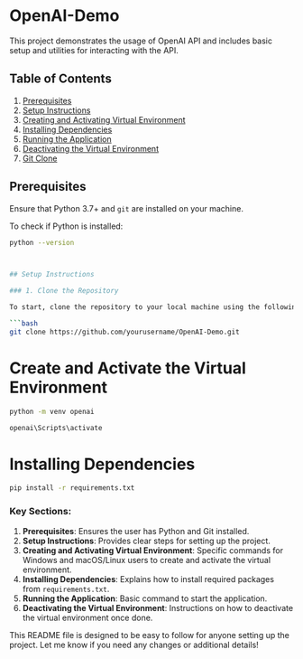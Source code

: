 # OpenAI-Demo

This project demonstrates the usage of OpenAI API and includes basic setup and utilities for interacting with the API.

## Table of Contents
1. [Prerequisites](#prerequisites)
2. [Setup Instructions](#setup-instructions)
3. [Creating and Activating Virtual Environment](#creating-and-activating-virtual-environment)
4. [Installing Dependencies](#installing-dependencies)
5. [Running the Application](#running-the-application)
6. [Deactivating the Virtual Environment](#deactivating-the-virtual-environment)
7. [Git Clone](#git-clone)

## Prerequisites

Ensure that Python 3.7+ and `git` are installed on your machine.

To check if Python is installed:
```bash
python --version



## Setup Instructions

### 1. Clone the Repository

To start, clone the repository to your local machine using the following command:

```bash
git clone https://github.com/yourusername/OpenAI-Demo.git
```

# Create and Activate the Virtual Environment
```bash
python -m venv openai

openai\Scripts\activate
```

# Installing Dependencies
```bash
pip install -r requirements.txt
```



### Key Sections:
1. **Prerequisites**: Ensures the user has Python and Git installed.
2. **Setup Instructions**: Provides clear steps for setting up the project.
3. **Creating and Activating Virtual Environment**: Specific commands for Windows and macOS/Linux users to create and activate the virtual environment.
4. **Installing Dependencies**: Explains how to install required packages from `requirements.txt`.
5. **Running the Application**: Basic command to start the application.
6. **Deactivating the Virtual Environment**: Instructions on how to deactivate the virtual environment once done.

This README file is designed to be easy to follow for anyone setting up the project. Let me know if you need any changes or additional details!
